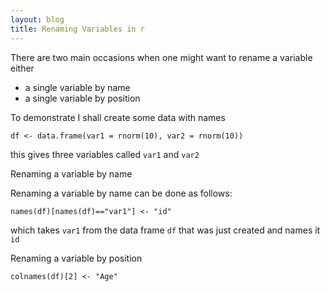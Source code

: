 ```yaml
---
layout: blog
title: Renaming Variables in r
---
```

There are two main occasions when one might want to rename a variable either
- a single variable by name
- a single variable by position

To demonstrate I shall create some data with names

```{r}
df <- data.frame(var1 = rnorm(10), var2 = rnorm(10))
```
this gives three variables called `var1` and `var2`

Renaming a variable by name 

Renaming a variable by name can be done as follows:
```{r}
names(df)[names(df)=="var1"] <- "id"
```
which takes `var1` from the data frame `df` that was just created and names it `id`

Renaming a variable by position

```{r}
colnames(df)[2] <- "Age"
```
